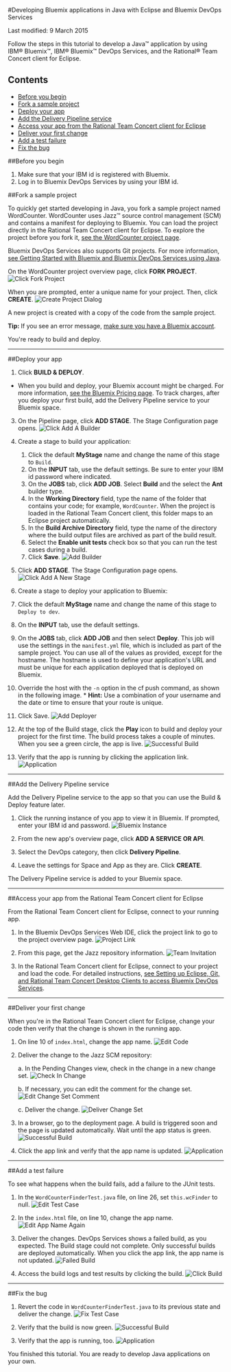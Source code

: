 #Developing Bluemix applications in Java with Eclipse and Bluemix DevOps Services

Last modified: 9 March 2015

Follow the steps in this tutorial to develop a Java&trade; application by using IBM&reg; Bluemix&trade;, IBM&reg; Bluemix&trade; DevOps Services, and the Rational&reg; Team Concert client for Eclipse. 

## Contents
* [Before you begin](#before_begin)
* [Fork a sample project](#fork_app)
* [Deploy your app](#deploy_app)
* [Add the Delivery Pipeline service](#add_pipeline)
* [Access your app from the Rational Team Concert client for Eclipse](#use_rtc)
* [Deliver your first change](#first_change)
* [Add a test failure](#test_failure)
* [Fix the bug](#fix_bug)

<a name='before_begin'></a>
##Before you begin

1. Make sure that your IBM id is registered with Bluemix. 
2. Log in to Bluemix DevOps Services by using your IBM id.

<a name='fork_app'></a>
##Fork a sample project

To quickly get started developing in Java, you fork a sample project named WordCounter. WordCounter uses Jazz&trade; source control management (SCM) and contains a manifest for deploying to Bluemix. You can load the project directly in the Rational Team Concert client for Eclipse. To explore the project before you fork it,  [see the WordCounter project page](https://hub.jazz.net/project/pskhadke/WordCounter/overview).

Bluemix DevOps Services also supports Git projects. For more information, [see Getting Started with Bluemix and Bluemix DevOps Services using Java](/tutorials/jazzeditorjava).

On the WordCounter project overview page, click **FORK PROJECT**. 
![Click Fork Project](/tutorials/jazzrtc/images/click_fork_project.png "Click Fork Project")

When you are prompted, enter a unique name for your project. Then, click **CREATE**.
![Create Project Dialog](/tutorials/jazzrtc/images/create_project.png "Create Project Dialog")

A new project is created with a copy of the code from the sample project.

**Tip:** If you see an error message, [make sure you have a Bluemix account](//bluemix.net).

You're ready to build and deploy.

---
<a name='deploy_app'></a>
##Deploy your app

1. Click **BUILD & DEPLOY**. 
  * When you build and deploy, your Bluemix account might be charged. For more information, [see the Bluemix Pricing page](https://bluemix.net/#/pricing).
To track charges, after you deploy your first build, add the Delivery Pipeline service to your Bluemix space.

3. On the Pipeline page, click **ADD STAGE**. The Stage Configuration page opens.
![Click Add A Builder](/tutorials/jazzrtc/images/add_builder.png "Click add a builder")

4. Create a stage to build your application:
    1. Click the default **MyStage** name and change the name of this stage to `Build`. 
    2. On the **INPUT** tab, use the default settings. Be sure to enter your IBM id password where indicated.  
	3. On the **JOBS** tab, click **ADD JOB**. Select **Build** and the select the **Ant** builder type.   
    4. In the **Working Directory** field, type the name of the folder that contains your code; for example, `WordCounter`. When the project is loaded in the Rational Team Concert client, this folder maps to an Eclipse project automatically.
    5. In the **Build Archive Directory** field, type the name of the directory where the build output files are archived as part of the build result.
    6. Select the **Enable unit tests** check box so that you can run the test cases during a build.
    7. Click **Save**.
![Add Builder](/tutorials/jazzrtc/images/configure_builder.png "Add Builder")

6. Click **ADD STAGE**. The Stage Configuration page opens.
![Click Add A New Stage](/tutorials/jazzrtc/images/add_deployer.png "Click add a new stage")

7.  Create a stage to deploy your application to Bluemix:
  1. Click the default **MyStage** name and change the name of this stage to `Deploy to dev`. 
  2. On the **INPUT** tab, use the default settings.
  3. On the **JOBS** tab, click **ADD JOB** and then select **Deploy**. This job will use the settings in the `manifest.yml` file, which is included as part of the sample project. You can use all of the values as provided, except for the hostname. The hostname is used to define your application's URL and must be unique for each application deployed that is deployed on Bluemix.
  4. Override the host with the `-n` option in the cf push command, as shown in the following image.
    * **Hint:** Use a combination of your username and the date or time to ensure that your route is unique.
  5. Click Save. 
![Add Deployer](/tutorials/jazzrtc/images/configure_deployer.png "Add Deployer")

9. At the top of the Build stage, click the **Play** icon to build and deploy your project for the first time. The build process takes a couple of minutes. When you see a green circle, the app is live. 
![Successful Build](/tutorials/jazzrtc/images/build1_success.png "Successful Build")

10. Verify that the app is running by clicking the application link.
![Application](/tutorials/jazzrtc/images/app.png "Application")

---
<a name='add_pipeline'></a>
##Add the Delivery Pipeline service

Add the Delivery Pipeline service to the app so that you can use the Build & Deploy feature later.  

1. Click the running instance of you app to view it in Bluemix. If prompted, enter your IBM id and password.
![Bluemix Instance](/tutorials/jazzrtc/images/running_instance.png "Bluemix Instance")

2. From the new app's overview page, click **ADD A SERVICE OR API**.

3. Select the DevOps category, then click **Delivery Pipeline**.

4. Leave the settings for Space and App as they are. Click **CREATE**.

The Delivery Pipeline service is added to your Bluemix space. 

---
<a name='use_rtc'></a>
##Access your app from the Rational Team Concert client for Eclipse

From the Rational Team Concert client for Eclipse, connect to your running app. 

1. In the Bluemix DevOps Services Web IDE, click the project link to go to the project overview page. 
![Project Link](/tutorials/jazzrtc/images/project_link.png "Project Link")

2. From this page, get the Jazz repository information. 
![Team Invitation](/tutorials/jazzrtc/images/team_invite.png "Team Invitation")

3. In the Rational Team Concert client for Eclipse, connect to your project and load the code. For detailed instructions, [see Setting up Eclipse, Git, and Rational Team Concert Desktop Clients to access Bluemix DevOps Services](/tutorials/clients#working_with_a_jazz_scm_project).				

---
<a name='first_change'></a>
##Deliver your first change

When you're in the Rational Team Concert client for Eclipse, change your code then verify that the change is shown in the running app.

1. On line 10 of `index.html`, change the app name.
![Edit Code](/tutorials/jazzrtc/images/edit_code.png "Edit Code")

2. Deliver the change to the Jazz SCM repository:

	a. In the Pending Changes view, check in the change in a new change set.
	![Check In Change](/tutorials/jazzrtc/images/checkin.png "Check In Change")

	b. If necessary, you can edit the comment for the change set.
	![Edit Change Set Comment](/tutorials/jazzrtc/images/edit_comment.png "Edit Change Set Comment")
	
	c. Deliver the change. 
	![Deliver Change Set](/tutorials/jazzrtc/images/deliver.png "Deliver Change Set")

3. In a browser, go to the deployment page. A build is triggered soon and the page is updated automatically. Wait until the app status is green.
![Successful Build](/tutorials/jazzrtc/images/build2_success.png "Successful Build")

4. Click the app link and verify that the app name is updated.
![Application](/tutorials/jazzrtc/images/app2.png "Application") 

---
<a name='test_failure'></a>
##Add a test failure

To see what happens when the build fails, add a failure to the JUnit tests. 

1. In the `WordCounterFinderTest.java` file, on line 26, set `this.wcFinder` to null.
![Edit Test Case](/tutorials/jazzrtc/images/edit_testcase.png "Edit Test Case")

2. In the `index.html` file, on line 10, change the app name. 
![Edit App Name Again](/tutorials/jazzrtc/images/edit_code_2.png "Edit App Name Again")

3. Deliver the changes. DevOps Services shows a failed build, as you expected. The Build stage could not complete. Only successful builds are deployed automatically. When you click the app link, the app name is not updated.
![Failed Build](/tutorials/jazzrtc/images/build3_failure.png "Failed Build")

4. Access the build logs and test results by clicking the build.
![Click Build](/tutorials/jazzrtc/images/build_log.png "Click Build")

---
<a name='fix_bug'></a>
##Fix the bug

1. Revert the code in `WordCounterFinderTest.java` to its previous state and deliver the change.
![Fix Test Case](/tutorials/jazzrtc/images/fix_testcase.png "Fix Test Case")

2. Verify that the build is now green.
![Successful Build](/tutorials/jazzrtc/images/build4_success.png "Successful Build")

3. Verify that the app is running, too.
![Application](/tutorials/jazzrtc/images/app3.png "Application")
						
You finished this tutorial. You are ready to develop Java applications on your own. 
